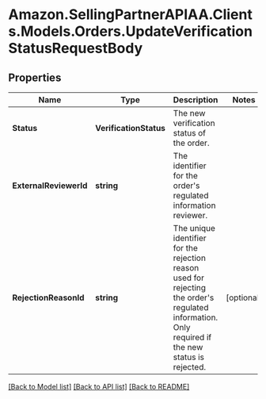 # Amazon.SellingPartnerAPIAA.Clients.Models.Orders.UpdateVerificationStatusRequestBody
## Properties

Name | Type | Description | Notes
------------ | ------------- | ------------- | -------------
**Status** | **VerificationStatus** | The new verification status of the order. | 
**ExternalReviewerId** | **string** | The identifier for the order&#39;s regulated information reviewer. | 
**RejectionReasonId** | **string** | The unique identifier for the rejection reason used for rejecting the order&#39;s regulated information. Only required if the new status is rejected. | [optional] 

[[Back to Model list]](../README.md#documentation-for-models) [[Back to API list]](../README.md#documentation-for-api-endpoints) [[Back to README]](../README.md)

